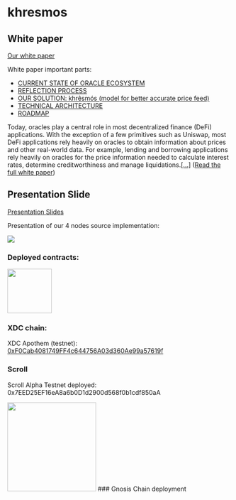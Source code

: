 # khresmos

## White paper
[Our white paper](https://docs.google.com/document/d/1ljE3S2URJn41cyEF3VP5nSYDP3JQYRhj2Me8BNWjfQs/edit?usp=sharing)

White paper important parts:
- [CURRENT STATE OF ORACLE ECOSYSTEM](https://docs.google.com/document/d/1ljE3S2URJn41cyEF3VP5nSYDP3JQYRhj2Me8BNWjfQs/edit?usp=sharing)
- [REFLECTION PROCESS](https://docs.google.com/document/d/1ljE3S2URJn41cyEF3VP5nSYDP3JQYRhj2Me8BNWjfQs/edit?usp=sharing)
- [OUR SOLUTION: khrêsmós (model for better accurate price feed)](https://docs.google.com/document/d/1ljE3S2URJn41cyEF3VP5nSYDP3JQYRhj2Me8BNWjfQs/edit?usp=sharing)
- [TECHNICAL ARCHITECTURE](https://docs.google.com/document/d/1ljE3S2URJn41cyEF3VP5nSYDP3JQYRhj2Me8BNWjfQs/edit?usp=sharing)
- [ROADMAP](https://docs.google.com/document/d/1ljE3S2URJn41cyEF3VP5nSYDP3JQYRhj2Me8BNWjfQs/edit?usp=sharing)

Today, oracles play a central role in most decentralized finance (DeFi) applications. With the exception of a few primitives such as Uniswap, most DeFi applications rely heavily on oracles to obtain information about prices and other real-world data. For example, lending and borrowing applications rely heavily on oracles for the price information needed to calculate interest rates, determine creditworthiness and manage liquidations.[[...]](https://docs.google.com/document/d/1ljE3S2URJn41cyEF3VP5nSYDP3JQYRhj2Me8BNWjfQs/edit?usp=sharing)
 ([Read the full white paper](https://docs.google.com/document/d/1ljE3S2URJn41cyEF3VP5nSYDP3JQYRhj2Me8BNWjfQs/edit?usp=sharing))

## Presentation Slide

[Presentation Slides](https://www.canva.com/design/DAFoFm2l92E/NxK79MLRYD9JBGVR6GsKOw/edit?utm_content=DAFoFm2l92E&utm_campaign=designshare&utm_medium=link2&utm_source=sharebutton)

Presentation of our 4 nodes source implementation:

[![](https://markdown-videos.vercel.app/youtube/lM2dKdcsHlI)](https://youtu.be/lM2dKdcsHlI)

### Deployed contracts:

<img src="https://pbs.twimg.com/media/FL56YDlXEAYGlM5.png:large" height="100" />

### XDC chain:

XDC Apothem (testnet): [0xF0Cab4081749FF4c644756A03d360Ae99a57619f](https://explorer.apothem.network/address/0xF0Cab4081749FF4c644756A03d360Ae99a57619f#transactions)

### Scroll
Scroll Alpha Testnet deployed: 0x7EED25EF16eA8a6b0D1d2900d568f0b1cdf850aA


<img src="https://gnosisscan.io/images/logo.svg?v=23.6.5.2" height=200 />
### Gnosis Chain deployment




